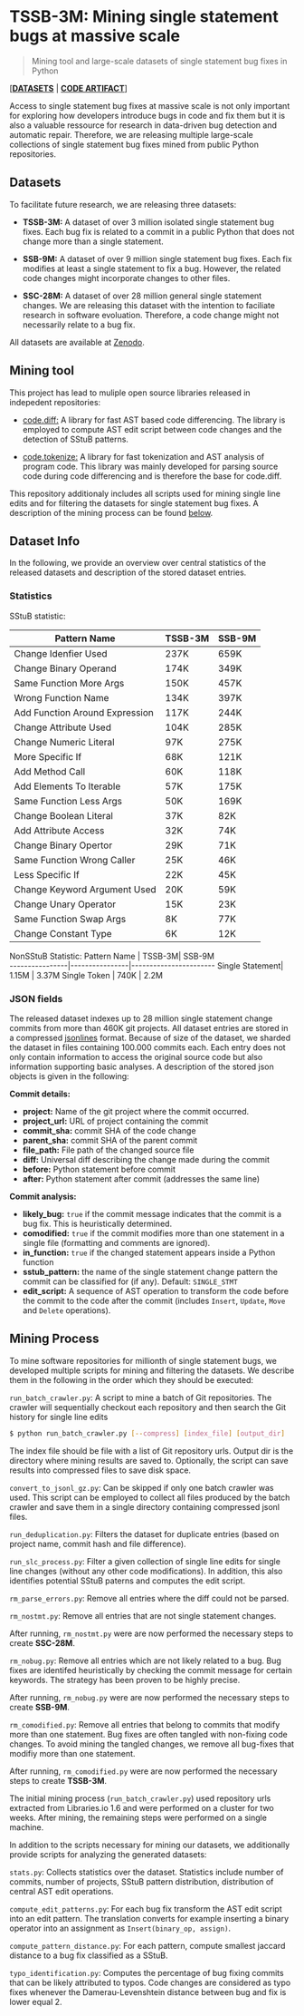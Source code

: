 # TSSB-3M: Mining single statement bugs at massive scale
> Mining tool and large-scale datasets of single statement bug fixes in Python

[[**DATASETS**](https://doi.org/10.5281/zenodo.5845439) | [**CODE ARTIFACT**](https://doi.org/10.5281/zenodo.5898547)]

Access to single statement bug fixes at massive scale is not only important for exploring how developers introduce bugs in code and fix them but it is also
a valuable ressource for research in data-driven
bug detection and automatic repair. Therefore, we are releasing multiple large-scale collections of single statement bug fixes mined from public Python repositories.

## Datasets
To facilitate future research, we are releasing three
datasets:
* **TSSB-3M:** A dataset of over 3 million isolated single statement bug fixes. Each bug fix is related to a commit in a public Python that does not change more 
than a single statement.

* **SSB-9M:** A dataset of over 9 million single statement bug fixes. Each fix modifies at least a single statement to fix a bug. However, the related code changes might incorporate changes to other files.

* **SSC-28M:** A dataset of over 28 million general single statement changes. We are releasing this dataset with the intention to faciliate research in software evoluation. Therefore, a code change might not necessarily relate to a bug fix.

All datasets are available at [Zenodo](https://doi.org/10.5281/zenodo.5845439).

## Mining tool
This project has lead to muliple open source libraries released in indepedent repositories:

* [code.diff:](https://github.com/cedricrupb/code_diff) A library for fast AST based code differencing. The library is employed to compute
AST edit script between code changes and the detection
of SStuB patterns.

* [code.tokenize:](https://github.com/cedricrupb/code_tokenize) A library for fast tokenization and AST analysis of program code. This library was mainly developed for parsing source code during code differencing and is therefore the base for code.diff.

This repository additionaly includes all scripts used for mining single line edits and for filtering the datasets for single statement bug fixes. A description of the mining process can be found [below](#Mining-Process).


## Dataset Info
In the following, we provide an overview over central
statistics of the released datasets and description of the stored
dataset entries.

### Statistics

SStuB statistic:

Pattern Name	|	TSSB-3M|	SSB-9M     
----------------|----------------|-----------------------
| Change Idenfier Used  	|   237K	|      659K      	
| Change Binary Operand  	|   174K	|      349K      
| Same Function More Args 	|   150K	|      457K   
| Wrong Function Name    	|   134K	|      397K
| Add Function Around Expression 	|   117K	|      244K 
| Change Attribute Used 	|   104K	|      285K      
| Change Numeric Literal 	|   97K	|      275K 
| More Specific If  	|   68K	|      121K
| Add Method Call  	|   60K	|      118K          	
| Add Elements To Iterable  	|   57K	|      175K
| Same Function Less Args 	|   50K	|      169K     
| Change Boolean Literal  	|   37K	|      82K
| Add Attribute Access  	|   32K	|      74K
| Change Binary Opertor  	|   29K	|      71K
| Same Function Wrong Caller  	|   25K	|      46K
| Less Specific If   	|   22K	|      45K
| Change Keyword Argument Used  	|   20K	|      59K
| Change Unary Operator 	|   15K	|      23K
| Same Function Swap Args 	|   8K	|      77K
| Change Constant Type	|   6K	|      12K                   
  

NonSStuB Statistic:
Pattern Name	|	TSSB-3M|	SSB-9M     
----------------|----------------|-----------------------
Single Statement|   1.15M      | 3.37M
Single Token    |   740K       | 2.2M

### JSON fields
The released dataset indexes up to 28 million single statement change commits from more than 460K git projects. All dataset entries are stored in a compressed [jsonlines](https://jsonlines.org) format. Because of size of the dataset, we sharded the dataset in files containing 100.000 commits each. Each entry does not only contain information to access the original source code but also information supporting basic analyses. A description of the stored json objects is given in the following:

**Commit details:**
- **project:** Name of the git project where the commit occurred.
- **project_url:** URL of project containing the commit
- **commit_sha:** commit SHA of the code change
- **parent_sha:** commit SHA of the parent commit
- **file_path:** File path of the changed source file
- **diff:** Universal diff describing the change made during the commit
- **before:** Python statement before commit
- **after:** Python statement after commit (addresses the same line)

**Commit analysis:**
- **likely_bug:** `true` if the commit message indicates that the commit is a bug fix. This is heuristically determined.
- **comodified:** `true` if the commit modifies more than one statement in a single file (formatting and comments are ignored).
- **in_function:** `true` if the changed statement appears inside a Python function
- **sstub_pattern:** the name of the single statement change pattern the commit can be classified for (if any). Default: `SINGLE_STMT`
- **edit_script:** A sequence of AST operation to transform the code before the commit to the code after the commit (includes `Insert`, `Update`, `Move` and `Delete` operations).


## Mining Process
To mine software repositories for millionth of single
statement bugs, we developed multiple scripts for mining and filtering the datasets. We describe them in the following in the order which they should be executed:

`run_batch_crawler.py`: A script to mine a batch of Git repositories. The crawler will sequentially checkout each repository and then search the Git history for single line edits
```bash
$ python run_batch_crawler.py [--compress] [index_file] [output_dir]
```
The index file should be file with a list of Git repository urls. Output dir is the directory where mining results are saved to. Optionally, the script can save results into compressed files to save disk space.

`convert_to_jsonl_gz.py`: Can be skipped if only one batch crawler was used. This script can be employed to collect all files produced by the batch crawler and save them in a single directory containing compressed jsonl files.

`run_deduplication.py`: Filters the dataset for duplicate entries (based on project name, commit hash and file difference).

`run_slc_process.py`: Filter a given collection
of single line edits for single line changes (without any other code modifications). In addition, this also identifies potential SStuB paterns
and computes the edit script.

`rm_parse_errors.py`: Remove all entries where the diff could not be parsed.

`rm_nostmt.py`: Remove all entries that are not single
statement changes.

After running, `rm_nostmt.py` were are now performed the necessary steps to create **SSC-28M**.

`rm_nobug.py`: Remove all entries which are not likely
related to a bug. Bug fixes are identifed heuristically by checking the commit message for certain keywords. The strategy has been proven to be highly precise.

After running, `rm_nobug.py` were are now performed the necessary steps to create **SSB-9M**.

`rm_comodified.py`: Remove all entries that belong
to commits that modify more than one statement. Bug fixes are often tangled with non-fixing code changes. To avoid mining the tangled changes, we remove all bug-fixes that modifiy more than one statement.

After running, `rm_comodified.py` were are now performed the necessary steps to create **TSSB-3M**.

The initial mining process (`run_batch_crawler.py`) used repository urls extracted from Libraries.io 1.6 and were performed on a cluster for two weeks. After mining, the remaining steps were performed on a single machine.

In addition to the scripts necessary for mining our datasets, we additionally provide scripts for analyzing the generated datasets:

`stats.py`: Collects statistics over the dataset. Statistics include number of commits, number of projects, SStuB pattern distribution, distribution of central AST edit operations.

`compute_edit_patterns.py`: For each bug fix transform
the AST edit script into an edit pattern. The translation converts for example inserting a binary operator into an assignment as `Insert(binary_op, assign)`.

`compute_pattern_distance.py`: For each pattern, compute smallest jaccard distance to a bug fix classified as a SStuB.

`typo_identification.py`: Computes the percentage
of bug fixing commits that can be likely attributed to typos. Code changes are considered as typo fixes whenever the Damerau-Levenshtein distance between bug and fix is lower equal 2.





